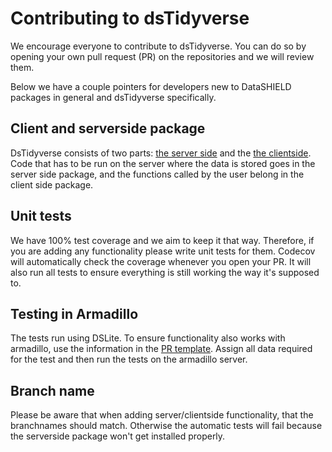 # Contributing to dsTidyverse
We encourage everyone to contribute to dsTidyverse. You can do so by opening your own pull request (PR) on the repositories and we will review them. 

Below we have a couple pointers for developers new to DataSHIELD packages in general and dsTidyverse specifically.

## Client and serverside package
DsTidyverse consists of two parts: [the server side](https://github.com/molgenis/ds-tidyverse) and the [the clientside](https://github.com/molgenis/ds-tidyverse-client). Code that has to be run on the server where the data is stored goes in the server side package, and the functions called by the user belong in the client side package. 

## Unit tests
We have 100% test coverage and we aim to keep it that way. Therefore, if you are adding any functionality please write unit tests for them. Codecov will automatically check the coverage whenever you open your PR. It will also run all tests to ensure everything is still working the way it's supposed to. 

## Testing in Armadillo
The tests run using DSLite. To ensure functionality also works with armadillo, use the information in the [PR template](pull_request_template). Assign all data required for the test and then run the tests on the armadillo server. 

## Branch name
Please be aware that when adding server/clientside functionality, that the branchnames should match. Otherwise the automatic tests will fail because the serverside package won't get installed properly. 
